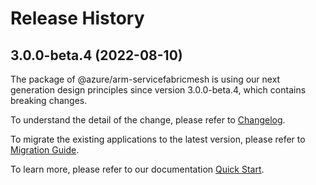 # Release History
    
## 3.0.0-beta.4 (2022-08-10)

The package of @azure/arm-servicefabricmesh is using our next generation design principles since version 3.0.0-beta.4, which contains breaking changes.

To understand the detail of the change, please refer to [Changelog](https://aka.ms/js-track2-changelog).

To migrate the existing applications to the latest version, please refer to [Migration Guide](https://aka.ms/js-track2-migration-guide).

To learn more, please refer to our documentation [Quick Start](https://aka.ms/js-track2-quickstart).
